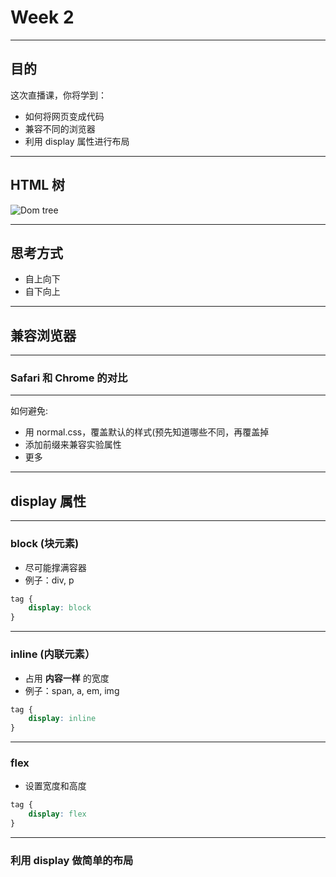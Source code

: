 # Week 2

---

## 目的

这次直播课，你将学到：

- 如何将网页变成代码
- 兼容不同的浏览器
- 利用 display 属性进行布局

---

## HTML 树 

![Dom tree](https://encrypted-tbn1.gstatic.com/images?q=tbn:ANd9GcTct3PwPsbZ1T72NVjpRZWo-QOtmkeRXHTL9Iww7nVUiDlR5ZROv1VIAhP9)

---

## 思考方式

- 自上向下
- 自下向上

---

## 兼容浏览器

---

### Safari 和 Chrome 的对比

---

如何避免:

- 用 normal.css，覆盖默认的样式(预先知道哪些不同，再覆盖掉
- 添加前缀来兼容实验属性
- 更多

---

## display 属性

---

### block (块元素)

- 尽可能撑满容器
- 例子：div, p

```css
tag {
    display: block
}
```

---

### inline (内联元素）

- 占用 **内容一样** 的宽度
- 例子：span, a, em, img

```css
tag {
    display: inline
}

```

---

### flex

- 设置宽度和高度

```css
tag {
    display: flex
}
```

---

### 利用 display 做简单的布局
